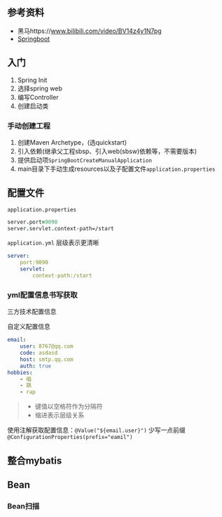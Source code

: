 ## 参考资料

- 黑马https://www.bilibili.com/video/BV14z4y1N7pg
- [Springboot](https://docs.spring.io/spring-boot)



## 入门

1. Spring Init
2. 选择spring web
3. 编写Controller
4. 创建启动类

### 手动创建工程

1. 创建Maven Archetype，(选quickstart)
2. 引入依赖(继承父工程sbsp、引入web(sbsw)依赖等，不需要版本)
3. 提供启动项`SpringBootCreateManualApplication`
4. main目录下手动生成resources以及子配置文件`application.properties`

## 配置文件

`application.properties`

```pro
server.port=9090
server.servlet.context-path=/start
```

`application.yml`
层级表示更清晰

```yml
server:
	port:9090
	servlet:
		context-path:/start
```

### yml配置信息书写获取

三方技术配置信息

自定义配置信息

```yml
email:
	user: 8767@qq.com
	code: asdasd
	host: smtp.qq.com
	auth: true
hobbies:
	- 唱
	- 跳
	- rap
```

> - 键值以空格符作为分隔符
> - 缩进表示层级关系

使用注解获取配置信息：`@Value("${email.user}")`
少写一点前缀`@ConfigurationProperties(prefix="eamil")`

## 整合mybatis

## Bean

### Bean扫描




